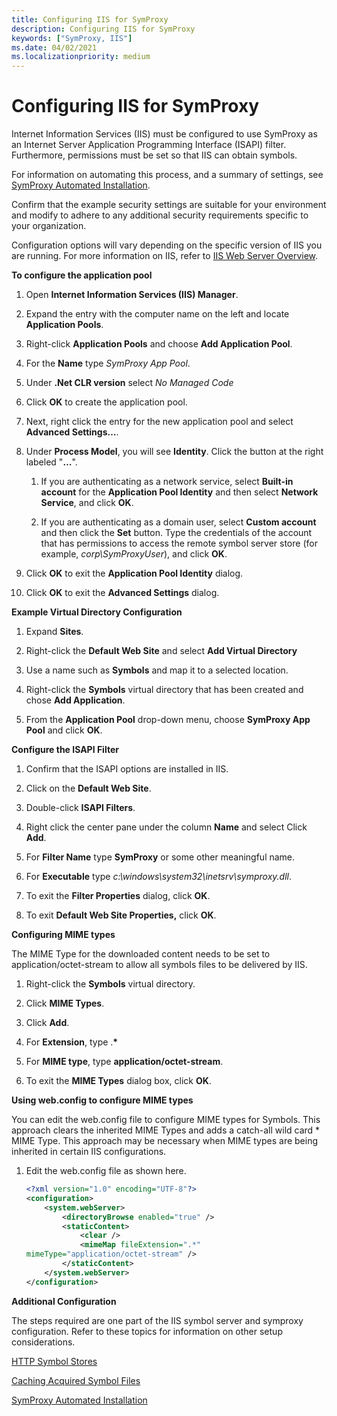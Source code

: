 ```yaml
---
title: Configuring IIS for SymProxy
description: Configuring IIS for SymProxy
keywords: ["SymProxy, IIS"]
ms.date: 04/02/2021
ms.localizationpriority: medium
---
```


# Configuring IIS for SymProxy

Internet Information Services (IIS) must be configured to use SymProxy as an Internet Server Application Programming Interface (ISAPI) filter. Furthermore, permissions must be set so that IIS can obtain symbols.

For information on automating this process, and a summary of settings, see [SymProxy Automated Installation](symproxy-automated-installation.md).

Confirm that the example security settings are suitable for your environment and modify to adhere to any additional security requirements specific to your organization.

Configuration options will vary depending on the specific version of IIS you are running. For more information on IIS, refer to [IIS Web Server Overview](/iis/get-started/introduction-to-iis/iis-web-server-overview).

**To configure the application pool**

1.  Open **Internet Information Services (IIS) Manager**.

2.  Expand the entry with the computer name on the left and locate **Application Pools**.

3.  Right-click **Application Pools** and choose **Add Application Pool**.

4.  For the **Name** type *SymProxy App Pool*.

5.  Under **.Net CLR version** select *No Managed Code*

6.  Click **OK** to create the application pool.

7.  Next, right click the entry for the new application pool and select **Advanced Settings…**.

8.  Under **Process Model**, you will see **Identity**. Click the button at the right labeled "**…**".

    1.  If you are authenticating as a network service, select **Built-in account** for the **Application Pool Identity** and then select **Network Service**, and click **OK**.

    2.  If you are authenticating as a domain user, select **Custom account** and then click the **Set** button. Type the credentials of the account that has permissions to access the remote symbol server store (for example, *corp\\SymProxyUser*), and click **OK**.

9.  Click **OK** to exit the **Application Pool Identity** dialog.

10. Click **OK** to exit the **Advanced Settings** dialog.

**Example Virtual Directory Configuration**

1.  Expand **Sites**.

2.  Right-click the **Default Web Site** and select  **Add Virtual Directory**

3.  Use a name such as **Symbols** and map it to a selected location.

3.  Right-click the **Symbols** virtual directory that has been created and chose **Add Application**.

5.  From the **Application Pool** drop-down menu, choose **SymProxy App Pool** and click **OK**.

**Configure the ISAPI Filter**

1. Confirm that the ISAPI options are installed in IIS.

2.  Click on the **Default Web Site**.

3.  Double-click **ISAPI Filters**.

4.  Right click the center pane under the column **Name** and select Click **Add**.

5.  For **Filter Name** type **SymProxy** or some other meaningful name.

6.  For **Executable** type *c:\\windows\\system32\\inetsrv\\symproxy.dll*.

7.  To exit the **Filter Properties** dialog, click **OK**.

8.  To exit **Default Web Site Properties,** click **OK**.

**Configuring MIME types**

The MIME Type for the downloaded content needs to be set to application/octet-stream to allow all symbols files to be delivered by IIS.

1. Right-click the **Symbols** virtual directory.

2. Click **MIME Types**.

3. Click **Add**.

5. For **Extension**, type .**\***

6. For **MIME type**, type **application/octet-stream**.

7. To exit the **MIME Types** dialog box, click **OK**.

**Using web.config to configure MIME types**

You can edit the web.config file to configure MIME types for Symbols. This approach clears the inherited MIME Types and adds a catch-all wild card \* MIME Type. This approach may be necessary when MIME types are being inherited in certain IIS configurations.

1.  Edit the web.config file as shown here.

    ```xml
    <?xml version="1.0" encoding="UTF-8"?>
    <configuration>
        <system.webServer>
            <directoryBrowse enabled="true" />
            <staticContent>
                <clear />
                <mimeMap fileExtension=".*" 
    mimeType="application/octet-stream" />
            </staticContent>
        </system.webServer>
    </configuration>
    ```

**Additional Configuration** 

The steps required are one part of the IIS symbol server and symproxy configuration. Refer to these topics for information on other setup considerations.

[HTTP Symbol Stores](http-symbol-stores.md)

[Caching Acquired Symbol Files](caching-acquired-symbol-files.md)

[SymProxy Automated Installation](symproxy-automated-installation.md)
